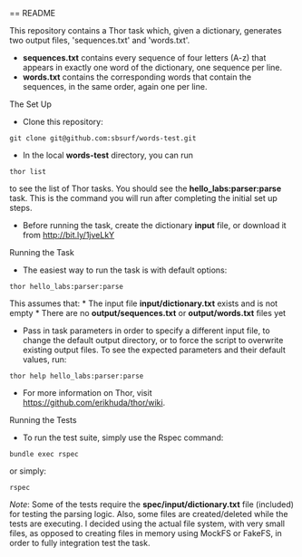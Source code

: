 == README

This repository contains a Thor task which, given a dictionary, generates two output files, 'sequences.txt' and 'words.txt'.
* **sequences.txt** contains every sequence of four letters (A-z) that appears in exactly one word of the dictionary, one sequence per line.
* **words.txt** contains the corresponding words that contain the sequences, in the same order, again one per line.

The Set Up

* Clone this repository:
```
git clone git@github.com:sbsurf/words-test.git
```

* In the local **words-test** directory, you can run
```
thor list
```
to see the list of Thor tasks. You should see the **hello_labs:parser:parse** task. This is the command you will run after completing the initial set up steps.

* Before running the task, create the dictionary **input** file, or download it from http://bit.ly/1jveLkY

Running the Task

* The easiest way to run the task is with default options:
```
thor hello_labs:parser:parse
```
This assumes that:
    * The input file **input/dictionary.txt** exists and is not empty
    * There are no **output/sequences.txt** or **output/words.txt** files yet

* Pass in task parameters in order to specify a different input file, to change the default output directory, or to force the script to overwrite existing output files.
To see the expected parameters and their default values, run:
```
thor help hello_labs:parser:parse
```

* For more information on Thor, visit https://github.com/erikhuda/thor/wiki.

Running the Tests

* To run the test suite, simply use the Rspec command:
```
bundle exec rspec
```
or simply:
```
rspec
```

*Note*: Some of the tests require the **spec/input/dictionary.txt** file (included) for testing the parsing logic. 
Also, some files are created/deleted while the tests are executing. I decided using the actual file system, with very small files, 
as opposed to creating files in memory using MockFS or FakeFS, in order to fully integration test the task.
